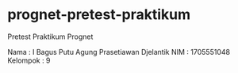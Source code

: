 # prognet-pretest-praktikum
Pretest Praktikum Prognet

Nama : I Bagus Putu Agung Prasetiawan Djelantik
NIM : 1705551048
Kelompok : 9
